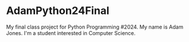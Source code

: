 # AdamPython24Final
My final class project for Python Programming #2024.
My name is Adam Jones.
I'm a student interested in Computer Science. 
